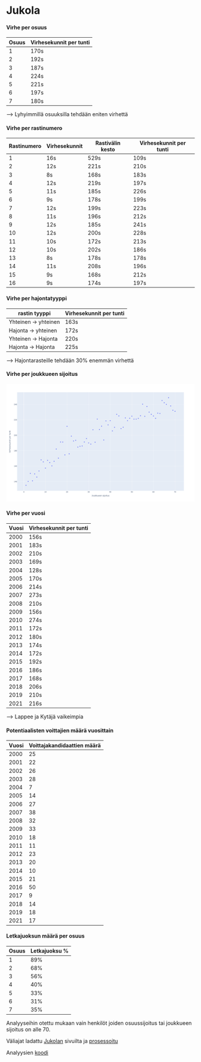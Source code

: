 # Jukola

#### Virhe per osuus
| Osuus  | Virhesekunnit per tunti |
| ------------- | ------------- |
| 1  | 170s  |
| 2  | 192s  |
| 3  | 187s  |
| 4  | 224s  |
| 5  | 221s  |
| 6  | 197s  |
| 7  | 180s  |

--> Lyhyimmillä osuuksilla tehdään eniten virhettä


#### Virhe per rastinumero
| Rastinumero  | Virhesekunnit | Rastivälin kesto | Virhesekunnit per tunti |
| ------------- | ------------- | ------------- | ------------- |
| 1   | 16s  | 529s | 109s |
| 2   | 12s  | 221s | 210s |
| 3   |  8s  | 168s | 183s |
| 4   | 12s  | 219s | 197s |
| 5   | 11s  | 185s | 226s |
| 6   |  9s  | 178s | 199s |
| 7   | 12s  | 199s | 223s |
| 8   | 11s  | 196s | 212s |
| 9   | 12s  | 185s | 241s |
| 10  | 12s  | 200s | 228s |
| 11  | 10s  | 172s | 213s |
| 12  | 10s  | 202s | 186s |
| 13  |  8s  | 178s | 178s |
| 14  | 11s  | 208s | 196s |
| 15  |  9s  | 168s | 212s |
| 16  |  9s  | 174s | 197s |


#### Virhe per hajontatyyppi
| rastin tyyppi  | Virhesekunnit per tunti |
| ------------- | ------------- |
| Yhteinen -> yhteinen | 163s  |
| Hajonta -> yhteinen   | 172s  |
| Yhteinen -> Hajonta   | 220s  |
| Hajonta -> Hajonta   | 225s  |

--> Hajontarasteille tehdään 30% enemmän virhettä


#### Virhe per joukkueen sijoitus
![Virhe per joukkueen sijoitus](https://github.com/senttula/Jukola_analyses/blob/main/mistake_per_team_placement_.png)

#### Virhe per vuosi
| Vuosi  | Virhesekunnit per tunti |
| ------------- | ------------- |
| 2000  | 156s  |
| 2001  | 183s  |
| 2002  | 210s  |
| 2003  | 169s  |
| 2004  | 128s  |
| 2005  | 170s  |
| 2006  | 214s  |
| 2007  | 273s  |
| 2008  | 210s  |
| 2009  | 156s  |
| 2010  | 274s  |
| 2011  | 172s  |
| 2012  | 180s  |
| 2013  | 174s  |
| 2014  | 172s  |
| 2015  | 192s  |
| 2016  | 186s  |
| 2017  | 168s  |
| 2018  | 206s  |
| 2019  | 210s  |
| 2021  | 216s  |

--> Lappee ja Kytäjä vaikeimpia


#### Potentiaalisten voittajien määrä vuosittain
| Vuosi  | Voittajakandidaattien määrä |
| ------------- | ------------- |
| 2000  | 25  |
| 2001  | 22  |
| 2002  | 26  |
| 2003  | 28  |
| 2004  |  7  |
| 2005  | 14  |
| 2006  | 27  |
| 2007  | 38  |
| 2008  | 32  |
| 2009  | 33  |
| 2010  | 18  |
| 2011  | 11  |
| 2012  | 23  |
| 2013  | 20  |
| 2014  | 10  |
| 2015  | 21  |
| 2016  | 50  |
| 2017  |  9  |
| 2018  | 14  |
| 2019  | 18  |
| 2021  | 17  |


#### Letkajuoksun määrä per osuus
| Osuus  | Letkajuoksu % |
| ------------- | ------------- |
| 1  | 89% |
| 2  | 68% |
| 3  | 56% |
| 4  | 40% |
| 5  | 33% |
| 6  | 31% |
| 7  | 35% |



Analyyseihin otettu mukaan vain henkilöt joiden osuussijoitus tai joukkueen sijoitus on alle 70.

Väliajat ladattu [Jukolan](https://results.jukola.com/tulokset/fi/) sivuilta ja [prosessoitu](https://github.com/senttula/Jukola_analyses/blob/main/xml_to_csv.py)

Analyysien [koodi](https://github.com/senttula/Jukola_analyses/blob/main/main.py)
